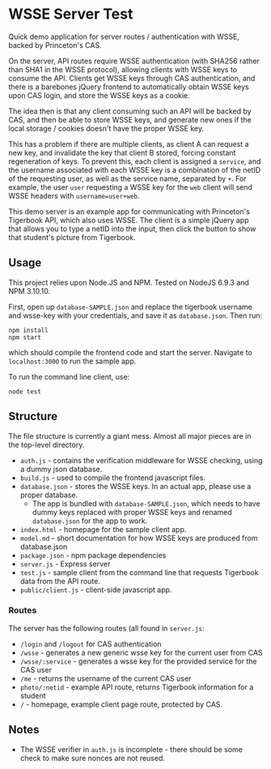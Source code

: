 # WSSE Server Test

Quick demo application for server routes / authentication with WSSE, backed by Princeton's CAS.

On the server, API routes require WSSE authentication (with SHA256 rather than SHA1 in the WSSE protocol), allowing clients with WSSE keys to consume the API. Clients get WSSE keys through CAS authentication, and there is a barebones jQuery frontend to automatically obtain WSSE keys upon CAS login, and store the WSSE keys as a cookie.

The idea then is that any client consuming such an API will be backed by CAS, and then be able to store WSSE keys, and generate new ones if the local storage / cookies doesn't have the proper WSSE key.

This has a problem if there are multiple clients, as client A can request a new key, and invalidate the key that client B stored, forcing constant regeneration of keys. To prevent this, each client is assigned a `service`, and the username associated with each WSSE key is a combination of the netID of the requesting user, as well as the service name, separated by `+`. For example, the user `user` requesting a WSSE key for the `web` client will send WSSE headers with `username=user+web`.

This demo server is an example app for communicating with Princeton's Tigerbook API, which also uses WSSE. The client is a simple jQuery app that allows you to type a netID into the input, then click the button to show that student's picture from Tigerbook.

## Usage

This project relies upon Node.JS and NPM. Tested on NodeJS 6.9.3 and NPM 3.10.10.

First, open up `database-SAMPLE.json` and replace the tigerbook username and wsse-key with your credentials, and save it as `database.json`. Then run:

    npm install
    npm start

which should compile the frontend code and start the server. Navigate to `localhost:3000` to run the sample app.

To run the command line client, use:

    node test

## Structure

The file structure is currently a giant mess. Almost all major pieces are in the top-level directory.

* `auth.js` - contains the verification middleware for WSSE checking, using a dummy json database.
* `build.js` - used to compile the frontend javascript files.
* `database.json` - stores the WSSE keys. In an actual app, please use a proper database.
    - The app is bundled with `database-SAMPLE.json`, which needs to have dummy keys replaced with proper WSSE keys and renamed `database.json` for the app to work.
* `index.html` - homepage for the sample client app.
* `model.md` - short documentation for how WSSE keys are produced from database.json
* `package.json` - npm package dependencies
* `server.js` - Express server
* `test.js` - sample client from the command line that requests Tigerbook data from the API route.
* `public/client.js` - client-side javascript app.

### Routes

The server has the following routes (all found in `server.js`:

* `/login` and `/logout` for CAS authentication
* `/wsse` - generates a new generic wsse key for the current user from CAS
* `/wsse/:service` - generates a wsse key for the provided service for the CAS user
* `/me` - returns the username of the current CAS user
* `photo/:netid` - example API route, returns Tigerbook information for a student
* `/` - homepage, example client page route, protected by CAS.

## Notes

* The WSSE verifier in `auth.js` is incomplete - there should be some check to make sure nonces are not reused.